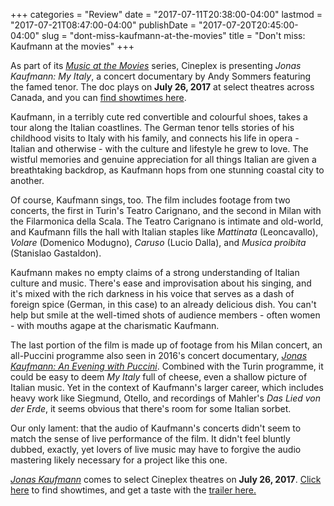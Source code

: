 +++
categories = "Review"
date = "2017-07-11T20:38:00-04:00"
lastmod = "2017-07-21T08:47:00-04:00"
publishDate = "2017-07-20T20:45:00-04:00"
slug = "dont-miss-kaufmann-at-the-movies"
title = "Don&#039;t miss: Kaufmann at the movies"
+++

As part of its [*Music at the Movies*](https://www.cineplex.com/Events/MusicAtTheMovies) series, Cineplex is presenting *Jonas Kaufmann: My Italy*, a concert documentary by Andy Sommers featuring the famed tenor. The doc plays on **July 26, 2017** at select theatres across Canada, and you can [find showtimes here](https://www.cineplex.com/Movie/jonas-kaufmann-my-italy).

Kaufmann, in a terribly cute red convertible and colourful shoes, takes a tour along the Italian coastlines. The German tenor tells stories of his childhood visits to Italy with his family, and connects his life in opera - Italian and otherwise - with the culture and lifestyle he grew to love. The wistful memories and genuine appreciation for all things Italian are given a breathtaking backdrop, as Kaufmann hops from one stunning coastal city to another.

Of course, Kaufmann sings, too. The film includes footage from two concerts, the first in Turin's Teatro Carignano, and the second in Milan with the Filarmonica della Scala. The Teatro Carignano is intimate and old-world, and Kaufmann fills the hall with Italian staples like *Mattinata* (Leoncavallo), *Volare* (Domenico Modugno), *Caruso* (Lucio Dalla), and *Musica proibita* (Stanislao Gastaldon).

Kaufmann makes no empty claims of a strong understanding of Italian culture and music. There's ease and improvisation about his singing, and it's mixed with the rich darkness in his voice that serves as a dash of foreign spice (German, in this case) to an already delicious dish. You can't help but smile at the well-timed shots of audience members - often women - with mouths agape at the charismatic Kaufmann.

The last portion of the film is made up of footage from his Milan concert, an all-Puccini programme also seen in 2016's concert documentary, [*Jonas Kaufmann: An Evening with Puccini*](/yes-please-jonas-kaufmann-on-the-big-screen/). Combined with the Turin programme, it could be easy to deem *My Italy* full of cheese, even a shallow picture of Italian music. Yet in the context of Kaufmann's larger career, which includes heavy work like Siegmund, Otello, and recordings of Mahler's *Das Lied von der Erde*, it seems obvious that there's room for some Italian sorbet.

Our only lament: that the audio of Kaufmann's concerts didn't seem to match the sense of live performance of the film. It didn't feel bluntly dubbed, exactly, yet lovers of live music may have to forgive the audio mastering likely necessary for a project like this one.

[*Jonas Kaufmann*](https://www.cineplex.com/Movie/jonas-kaufmann-my-italy) comes to select Cineplex theatres on **July 26, 2017**. [Click here](https://www.cineplex.com/Movie/jonas-kaufmann-my-italy) to find showtimes, and get a taste with the [trailer here.](https://vimeo.com/201110372)
